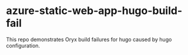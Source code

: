 # azure-static-web-app-hugo-build-fail
This repo demonstrates Oryx build failures for hugo caused by hugo configuration.
